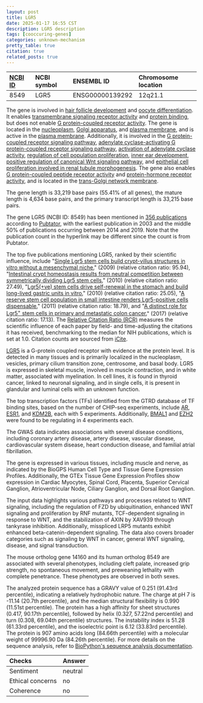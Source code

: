 ```yaml
---
layout: post
title: LGR5
date: 2025-01-17 16:55 CST
description: LGR5 description
tags: [cooccuring-genes]
categories: unknown-mechanism
pretty_table: true
citation: true
related_posts: true
---
```




| [NCBI ID](https://www.ncbi.nlm.nih.gov/gene/8549) | NCBI symbol | ENSEMBL ID | Chromosome location |
| :-------- | :------- | :-------- | :------- |
| 8549  | LGR5 | ENSG00000139292 | 12q21.1 |



The gene is involved in [hair follicle development](https://amigo.geneontology.org/amigo/term/GO:0001942) and [oocyte differentiation](https://amigo.geneontology.org/amigo/term/GO:0009994). It enables [transmembrane signaling receptor activity](https://amigo.geneontology.org/amigo/term/GO:0004888) and [protein binding](https://amigo.geneontology.org/amigo/term/GO:0005515), but does not enable [G protein-coupled receptor activity](https://amigo.geneontology.org/amigo/term/GO:0004930). The gene is located in the [nucleoplasm](https://amigo.geneontology.org/amigo/term/GO:0005654), [Golgi apparatus](https://amigo.geneontology.org/amigo/term/GO:0005794), and [plasma membrane](https://amigo.geneontology.org/amigo/term/GO:0005886), and is active in the [plasma membrane](https://amigo.geneontology.org/amigo/term/GO:0005886). Additionally, it is involved in the [G protein-coupled receptor signaling pathway](https://amigo.geneontology.org/amigo/term/GO:0007186), [adenylate cyclase-activating G protein-coupled receptor signaling pathway](https://amigo.geneontology.org/amigo/term/GO:0007189), [activation of adenylate cyclase activity](https://amigo.geneontology.org/amigo/term/GO:0007190), [regulation of cell population proliferation](https://amigo.geneontology.org/amigo/term/GO:0042127), [inner ear development](https://amigo.geneontology.org/amigo/term/GO:0048839), [positive regulation of canonical Wnt signaling pathway](https://amigo.geneontology.org/amigo/term/GO:0090263), and [epithelial cell proliferation involved in renal tubule morphogenesis](https://amigo.geneontology.org/amigo/term/GO:2001013). The gene also enables [G protein-coupled peptide receptor activity](https://amigo.geneontology.org/amigo/term/GO:0008528) and [protein-hormone receptor activity](https://amigo.geneontology.org/amigo/term/GO:0016500), and is located in the [trans-Golgi network membrane](https://amigo.geneontology.org/amigo/term/GO:0032588).


The gene length is 33,219 base pairs (55.41% of all genes), the mature length is 4,634 base pairs, and the primary transcript length is 33,215 base pairs.


The gene LGR5 (NCBI ID: 8549) has been mentioned in [356 publications](https://pubmed.ncbi.nlm.nih.gov/?term=%22LGR5%22) according to [Pubtator](https://academic.oup.com/nar/article/47/W1/W587/5494727), with the earliest publication in 2003 and the middle 50% of publications occurring between 2014 and 2019. Note that the publication count in the hyperlink may be different since the count is from Pubtator.


The top five publications mentioning LGR5, ranked by their scientific influence, include "[Single Lgr5 stem cells build crypt-villus structures in vitro without a mesenchymal niche.](https://pubmed.ncbi.nlm.nih.gov/19329995)" (2009) (relative citation ratio: 95.94), "[Intestinal crypt homeostasis results from neutral competition between symmetrically dividing Lgr5 stem cells.](https://pubmed.ncbi.nlm.nih.gov/20887898)" (2010) (relative citation ratio: 27.49), "[Lgr5(+ve) stem cells drive self-renewal in the stomach and build long-lived gastric units in vitro.](https://pubmed.ncbi.nlm.nih.gov/20085740)" (2010) (relative citation ratio: 25.05), "[A reserve stem cell population in small intestine renders Lgr5-positive cells dispensable.](https://pubmed.ncbi.nlm.nih.gov/21927002)" (2011) (relative citation ratio: 18.79), and "[A distinct role for Lgr5<sup>+</sup> stem cells in primary and metastatic colon cancer.](https://pubmed.ncbi.nlm.nih.gov/28358093)" (2017) (relative citation ratio: 17.13). The [Relative Citation Ratio (RCR)](https://journals.plos.org/plosbiology/article?id=10.1371/journal.pbio.1002541) measures the scientific influence of each paper by field- and time-adjusting the citations it has received, benchmarking to the median for NIH publications, which is set at 1.0. Citation counts are sourced from [iCite](https://icite.od.nih.gov).


[LGR5](https://www.proteinatlas.org/ENSG00000139292-LGR5) is a G-protein coupled receptor with evidence at the protein level. It is detected in many tissues and is primarily localized in the nucleoplasm, vesicles, primary cilium transition zone, centrosome, and basal body. LGR5 is expressed in skeletal muscle, involved in muscle contraction, and in white matter, associated with myelination. In cell lines, it is found in thyroid cancer, linked to neuronal signaling, and in single cells, it is present in glandular and luminal cells with an unknown function.


The top transcription factors (TFs) identified from the GTRD database of TF binding sites, based on the number of CHIP-seq experiments, include [AR](https://www.ncbi.nlm.nih.gov/gene/367), [ESR1](https://www.ncbi.nlm.nih.gov/gene/2099), and [KDM2B](https://www.ncbi.nlm.nih.gov/gene/84678), each with 5 experiments. Additionally, [BMAL1](https://www.ncbi.nlm.nih.gov/gene/406) and [EZH2](https://www.ncbi.nlm.nih.gov/gene/2146) were found to be regulating in 4 experiments each.



The GWAS data indicates associations with several disease conditions, including coronary artery disease, artery disease, vascular disease, cardiovascular system disease, heart conduction disease, and familial atrial fibrillation.



The gene is expressed in various tissues, including muscle and nerve, as indicated by the BioGPS Human Cell Type and Tissue Gene Expression Profiles. Additionally, the GTEx Tissue Gene Expression Profiles show expression in Cardiac Myocytes, Spinal Cord, Placenta, Superior Cervical Ganglion, Atrioventricular Node, Ciliary Ganglion, and Dorsal Root Ganglion.


The input data highlights various pathways and processes related to WNT signaling, including the regulation of FZD by ubiquitination, enhanced WNT signaling and proliferation by RNF mutants, TCF-dependent signaling in response to WNT, and the stabilization of AXIN by XAV939 through tankyrase inhibition. Additionally, misspliced LRP5 mutants exhibit enhanced beta-catenin-dependent signaling. The data also covers broader categories such as signaling by WNT in cancer, general WNT signaling, disease, and signal transduction.


The mouse ortholog gene 14160 and its human ortholog 8549 are associated with several phenotypes, including cleft palate, increased grip strength, no spontaneous movement, and preweaning lethality with complete penetrance. These phenotypes are observed in both sexes.


The analyzed protein sequence has a GRAVY value of 0.251 (91.43rd percentile), indicating a relatively hydrophobic nature. The charge at pH 7 is -11.14 (20.7th percentile), and the median structural flexibility is 0.990 (11.51st percentile). The protein has a high affinity for sheet structures (0.417, 90.17th percentile), followed by helix (0.327, 57.22nd percentile) and turn (0.308, 69.04th percentile) structures. The instability index is 51.28 (61.33rd percentile), and the isoelectric point is 6.12 (33.83rd percentile). The protein is 907 amino acids long (84.66th percentile) with a molecular weight of 99996.90 Da (84.26th percentile). For more details on the sequence analysis, refer to [BioPython's sequence analysis documentation](https://biopython.org/docs/1.75/api/Bio.SeqUtils.ProtParam.html).





| Checks    | Answer |
| :-------- | :------- |
| Sentiment  | neutral   |
| Ethical concerns | no     |
| Coherence    | no    |